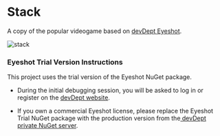 # Stack
A copy of the popular videogame based on [devDept Eyeshot](http://www.devdept.com/products).

![stack](https://github.com/user-attachments/assets/846e59cb-93f7-4465-8cfe-c76ba730caf7)

### Eyeshot Trial Version Instructions

This project uses the trial version of the Eyeshot NuGet package.
* During the initial debugging session, you will be asked to log in or register on the [devDept website](http://www.devdept.com "devDept website").

* If you own a commercial Eyeshot license, please replace the Eyeshot Trial NuGet package with the production version from the[ devDept private NuGet server](http://nuget.devdept.com. " devDept private NuGet server").
